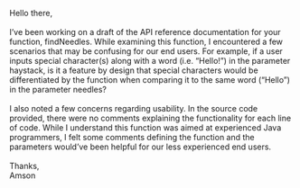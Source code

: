 Hello there, <br><br>
I’ve been working on a draft of the API reference documentation for your function, findNeedles. While examining this function, I encountered a few scenarios that may be confusing for our end users.  For example, if a user inputs special character(s) along with a word (i.e. “Hello!”) in the parameter haystack, is it a feature by design that special characters would be differentiated by the function when comparing it to the same word (“Hello”) in the parameter needles? <br><br>
I also noted a few concerns regarding usability. In the source code provided, there were no comments explaining the functionality for each line of code. While I understand this function was aimed at experienced Java programmers, I felt some comments defining the function and the parameters would’ve been helpful for our less experienced end users. <br><br>
Thanks, <br>
Amson
